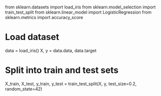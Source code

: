 from sklearn.datasets import load_iris
from sklearn.model_selection import train_test_split
from sklearn.linear_model import LogisticRegression
from sklearn.metrics import accuracy_score

# Load dataset
data = load_iris()
X, y = data.data, data.target

# Split into train and test sets
X_train, X_test, y_train, y_test = train_test_split(X, y, test_size=0.2, random_state=42)

#
